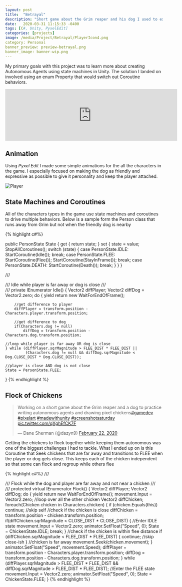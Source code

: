 ```yaml
---
layout: post
title:  "Betrayal"
description: "Short game about the Grim reaper and his dog I used to experiment with Autonomous Agents. "
date:   2020-03-31 11:15:33 -0400
tags: [C#, Unity, PyxelEdit] 
categories: [projects]
image: /media/Project/Betrayal/PlayerIcon4.png
category: Personal
banner_preview: preview-betrayal.png
banner_image: banner-wip.png
---
```


<!--more-->

My primary goals with this project was to learn more about creating Autonomous Agents using state machines in Unity. The solution I landed on involved using an enum Property that would switch out Coroutine behaviors. 

<iframe frameborder="0" src="https://itch.io/embed/591493?border_width=0&amp;bg_color=ffffff&amp;fg_color=ffffff&amp;link_color=ff1153&amp;border_color=333333" width="550" height="165"><a href="https://dayn9.itch.io/betrayal">Betrayal by dayn9</a></iframe>

## Animation

Using *Pyxel Edit* I made some simple animations for the all the characters in the game. 
I especially focused on making the dog as friendly and expressive as possible to give it personality and keep the player attached.

![Player]({{site.url}}/media/Project/Betrayal/player4.png)

## State Machines and Coroutines

All of the characters types in the game use state machines and coroutines to drive multiple behaviors.
Below is a sample form the Person class that runs away from Grim but not when the friendly dog is nearby

{% highlight c#%}

public PersonState State
{
    get { return state; }
    set
    {
        state = value;
        StopAllCoroutines();
        switch (state)
        {
            case PersonState.IDLE:
                StartCoroutine(Idle());
                break;
            case PersonState.FLEE:
                StartCoroutine(Flee());
                StartCoroutine(StayInFrame());
                break;
            case PersonState.DEATH:
                StartCoroutine(Death());
                break;
        }
    }
}

/// <summary>
/// Idle while player is far away or dog is close
/// </summary>
/// <returns></returns>
private IEnumerator Idle()
{
    Vector2 diffPlayer;
    Vector2 diffDog = Vector2.zero;
    do
    {
        yield return new WaitForEndOfFrame();
        
        //get difference to player
        diffPlayer = transform.position - Characters.player.transform.position;
        
        //get difference to dog
        if(Characters.dog != null)
            diffDog = transform.position - Characters.dog.transform.position;

    //loop while player is far away OR dog is close
    } while (diffPlayer.sqrMagnitude > FLEE_DIST * FLEE_DIST || 
             (Characters.dog != null && diffDog.sqrMagnitude < Dog.CLOSE_DIST * Dog.CLOSE_DIST));
    
    //player is close AND dog is not close
    State = PersonState.FLEE;
}
{% endhighlight %}

## Flock of Chickens

<blockquote class="twitter-tweet"><p lang="en" dir="ltr">Working on a short game about the Grim reaper and a dog to practice writing autonomous agents and drawing pixel chickens<a href="https://twitter.com/hashtag/gamedev?src=hash&amp;ref_src=twsrc%5Etfw">#gamedev</a> <a href="https://twitter.com/hashtag/pixelart?src=hash&amp;ref_src=twsrc%5Etfw">#pixelart</a> <a href="https://twitter.com/hashtag/madewithunity?src=hash&amp;ref_src=twsrc%5Etfw">#madewithunity</a> <a href="https://twitter.com/hashtag/screenshotsaturday?src=hash&amp;ref_src=twsrc%5Etfw">#screenshotsaturday</a> <a href="https://t.co/qXghEfCK7F">pic.twitter.com/qXghEfCK7F</a></p>&mdash; Dane Sherman (@dazyn9) <a href="https://twitter.com/dazyn9/status/1231318442923393031?ref_src=twsrc%5Etfw">February 22, 2020</a></blockquote> <script async src="https://platform.twitter.com/widgets.js" charset="utf-8"></script>

Getting the chickens to flock together while keeping them autonomous was one of the biggest challenges I had to tackle. 
What I ended up on is this Coroutine that Seek chickens that are far away and transitions to FLEE when the player or dog gets close. 
This keeps each of the chicken independent so that some can flock and regroup while others flee

{% highlight c#%}
/// <summary>
/// Flock while the dog and player are far away and not near a chicken
/// </summary>
/// <returns></returns>
protected virtual IEnumerator Flock()
{
    Vector2 diffPlayer;
    Vector2 diffDog;
    do
    {
        yield return new WaitForEndOfFrame();
        movement.Input = Vector2.zero;
        //loop over all the other chicken
        Vector2 diffChicken;
        foreach(Chicken chicken in Characters.chicken)
        {
            if (chicken.Equals(this)) continue; //skip self 
            //check if the chicken is close
            diffChicken = transform.position - chicken.transform.position;
            if(diffChicken.sqrMagnitude < CLOSE_DIST * CLOSE_DIST)
            {
                //Enter IDLE state 
                movement.Input = Vector2.zero;
                animator.SetFloat("Speed", 0);
                State = ChickenState.IDLE;
                break;
            }
            //check if the chicken is within flee distance
            if (diffChicken.sqrMagnitude < FLEE_DIST * FLEE_DIST)
            {
                continue; //skip close-ish
            }
            //chicken is far away
            movement.Seek(chicken.movement);
        }
        animator.SetFloat("Speed", movement.Speed);
        diffPlayer = transform.position - Characters.player.transform.position;
        diffDog = transform.position - Characters.dog.transform.position;
    } while (diffPlayer.sqrMagnitude > FLEE_DIST * FLEE_DIST &&
             diffDog.sqrMagnitude > FLEE_DIST * FLEE_DIST);
    //Enter the FLEE state
    movement.Input = Vector2.zero;
    animator.SetFloat("Speed", 0);
    State = ChickenState.FLEE;
}
{% endhighlight %}